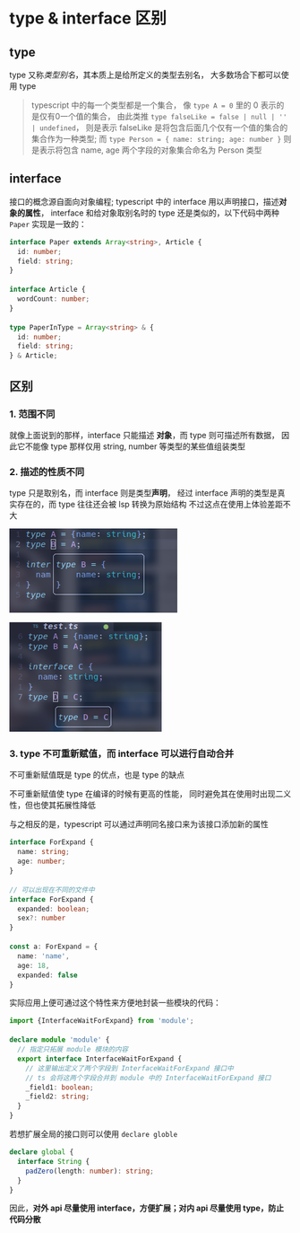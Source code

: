 # type & interface 区别

## type

type 又称*类型别名*，其本质上是给所定义的类型去别名，
大多数场合下都可以使用 type

> typescript 中的每一个类型都是一个集合，
像 `type A = 0` 里的 0 表示的是仅有0一个值的集合，
由此类推 `type falseLike = false | null | '' | undefined`，
则是表示 falseLike 是将包含后面几个仅有一个值的集合的集合作为一种类型;
而 `type Person = { name: string; age: number }`
则是表示将包含 name, age 两个字段的对象集合命名为 Person 类型

## interface

接口的概念源自面向对象编程;
typescript 中的 interface 用以声明接口，描述**对象的属性**，
interface 和给对象取别名时的 type 还是类似的，以下代码中两种 `Paper` 实现是一致的：

```typescript
interface Paper extends Array<string>, Article {
  id: number;
  field: string;
}

interface Article {
  wordCount: number;
}

type PaperInType = Array<string> & {
  id: number;
  field: string;
} & Article;
```

## 区别

### 1. 范围不同

就像上面说到的那样，interface 只能描述 **对象**，而 type 则可描述所有数据，
因此它不能像 type 那样仅用 string, number 等类型的某些值组装类型

### 2. 描述的性质不同

type 只是取别名，而 interface 则是类型**声明**，
经过 interface 声明的类型是真实存在的，而 type 往往还会被 lsp 转换为原始结构
不过这点在使用上体验差距不大

![type的类型推断](img/image_2023-02-28-14-23-37.png)

![interface的类型推断](img/image_2023-02-28-14-24-34.png)

### 3. type 不可重新赋值，而 interface 可以进行自动合并

不可重新赋值既是 type 的优点，也是 type 的缺点

不可重新赋值使 type 在编译的时候有更高的性能，
同时避免其在使用时出现二义性，但也使其拓展性降低

与之相反的是，typescript 可以通过声明同名接口来为该接口添加新的属性

```typescript
interface ForExpand {
  name: string;
  age: number;
}

// 可以出现在不同的文件中
interface ForExpand {
  expanded: boolean;
  sex?: number
}

const a: ForExpand = {
  name: 'name',
  age: 18,
  expanded: false
}
```

实际应用上便可通过这个特性来方便地封装一些模块的代码：

```typescript
import {InterfaceWaitForExpand} from 'module';

declare module 'module' {
  // 指定只拓展 module 模块的内容
  export interface InterfaceWaitForExpand {
    // 这里输出定义了两个字段到 InterfaceWaitForExpand 接口中
    // ts 会将这两个字段合并到 module 中的 InterfaceWaitForExpand 接口
    _field1: boolean;
    _field2: string;
  }
}
```

若想扩展全局的接口则可以使用 `declare globle`

```typescript
declare global {
  interface String {
    padZero(length: number): string;
  }
}
```

因此，**对外 api 尽量使用 interface，方便扩展；对内 api 尽量使用 type，防止代码分散**
